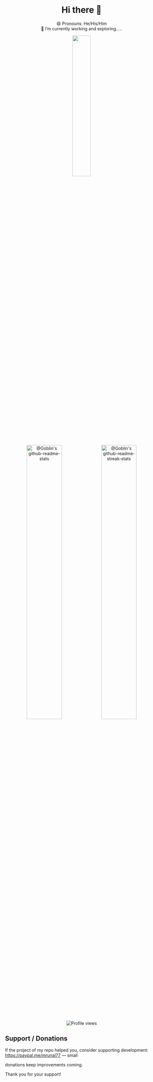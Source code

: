 <h1 align="center">Hi there 👋</h1>

<p align="center">
  😄 Pronouns: He/His/Him<br />
  🔭 I’m currently working and exploring.....
</p>
<!--
**mrunal77/mrunal77** is a ✨ _special_ ✨ repository because its `README.md` (this file) appears on your GitHub profile.

Here are some ideas to get you started:

- 🔭 I’m currently working on ...
- 🌱 I’m currently learning ...
- 👯 I’m looking to collaborate on ...
- 🤔 I’m looking for help with ...
- 💬 Ask me about ...
- 📫 How to reach me: ...
- 😄 Pronouns: ...
- ⚡ Fun fact: ...
-->


<!-- <span align='center'>
  <a href="#"><img src="https://github-readme-stats.vercel.app/api/top-langs/?username=mrunal77&layout=compact&theme=dark" width="380"></a>
</span>
<span align='center'>
  <a href="#"><img src="https://github-readme-stats.vercel.app/api?username=mrunal77&show_icons=true&count_private=true&theme=dark" width="380"></a>
</span> -->


<p align="center">
<a href="#"><img src="https://github-readme-stats.vercel.app/api/top-langs/?username=mrunal77&layout=compact&theme=gotham" width="34.4%"></a>
<br />
<a href="#"><img src="https://github-readme-stats-one-bice.vercel.app/api?username=mrunal77&theme=gotham&show_icons=true&count_private=true&hide_border=true&role=OWNER,ORGANIZATION_MEMBER,COLLABORATOR"  width="48%" alt="@Goblin's github-readme-stats"/></a>
<a href="#"><img src="https://github-readme-streak-stats.herokuapp.com?user=mrunal77&theme=gotham&hide_border=true&date_format=M%20j%5B%2C%20Y%5D"  width="48%" alt="@Goblin's github-readme-streak-stats"/></a>
</p>


<!--
![7YRI](https://user-images.githubusercontent.com/26838016/194718713-96d8ca1b-1f0b-44c1-a7af-3276ed00bfde.gif)
-->


<!--<p align="center">
<a href="https://gist.github.com/PrinceGoblinTech"><img src="https://profile-counter.glitch.me/{mrunal77}/count.svg" alt="PrinceGoblinTech :: Visitor's Count" /></a>
</p>-->

<div align="center">
  <img src="https://komarev.com/ghpvc/?username=mrunal77" alt="Profile views"/>
</div>




## Support / Donations

If the project of my repo helped you, consider supporting development: <a href="https://paypal.me/mrunal77">https://paypal.me/mrunal77 — small</p> donations keep improvements coming.

Thank you for your support!


